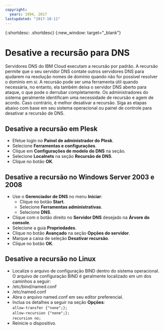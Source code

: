 ```yaml
---
copyright:
  years: 1994, 2017
lastupdated: "2017-10-11"
---
```


{:shortdesc: .shortdesc}
{:new_window: target="_blank"}

# Desative a recursão para DNS

Servidores DNS do IBM Cloud executam a recursão por padrão. A recursão permite que o seu servidor DNS contate outros servidores DNS para ajudarem na resolução nomes de domínio quando não for possível resolver o domínio em si. A recursão pode ser uma ferramenta útil quando necessária, no entanto, ela também deixa o servidor DNS aberto para ataque, o que pode o derrubar completamente. Os administradores do sistema geralmente identificam uma necessidade de recursão e agem de acordo. Caso contrário, é melhor desativar a recursão. Siga as etapas abaixo com base em seu sistema operacional ou painel de controle para desativar a recursão de DNS.

## Desative a recursão em Plesk
* Efetue login no **Painel de administrador do Plesk**.
* Selecione **Ferramentas e configurações**.
* Clique em **Configurações de modelo do DNS** na seção.
* Selecione **Localnets** na seção **Recursão de DNS**.
* Clique no botão **OK**.

## Desative a recursão no Windows Server 2003 e 2008

* Use o **Gerenciador de DNS** no menu **Iniciar**:
  * Clique no botão **Start**.
  * Selecione **Ferramentas administrativas**.
  * Selecione **DNS**.
* Clique com o botão direito no **Servidor DNS** desejado na **Árvore do console**.
* Selecione a guia **Propriedades**.
* Clique no botão **Avançado** na seção **Opções do servidor**.
* Marque a caixa de seleção **Desativar recursão**.
* Clique no botão **OK**.

## Desative a recursão no Linux

 * Localize o arquivo de configuração BIND dentro do sistema operacional. O arquivo de configuração BIND é geralmente localizado em um dos caminhos a seguir:
  * /etc/bind/named.conf
  * /etc/named.conf
* Abra o arquivo named.conf em seu editor preferencial.
* Inclua os detalhes a seguir na seção **Opções**:<br/>`allow-transfer {"none";};`<br/>`allow-recursion {"none";};`<br/>`recursion no;`
* Reinicie o dispositivo.
